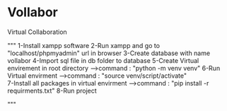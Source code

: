 # Vollabor
Virtual Collaboration

"""
1-Install xampp software
2-Run xampp and go to "localhost/phpmyadmin" url in browser
3-Create database with name vollabor
4-Import sql file in db folder to database
5-Create Virtual envirement in root directory -->command : "python -m venv venv"
6-Run Virtual envirment                       -->command : "source venv/script/activate"   
7-Install all packages in virtual envirment   -->command : "pip install -r requirments.txt"
8-Run project

"""
